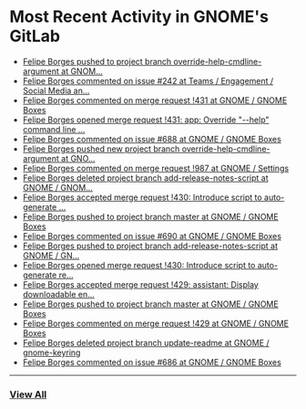 # Most Recent Activity in GNOME's GitLab

<!-- BLOG-POST-LIST:START -->
- [Felipe Borges pushed to project branch override-help-cmdline-argument at GNOM...](https://gitlab.gnome.org/GNOME/gnome-boxes/-/compare/9a568a187aa9557a6836613b9ffb46d03cf315a3...60d76d345a36f94738a75145dbefb2bff3955f9a)
- [Felipe Borges commented on issue #242 at Teams / Engagement / Social Media an...](https://gitlab.gnome.org/Teams/Engagement/Social-Media-and-News/-/issues/242#note_1094440)
- [Felipe Borges commented on merge request !431 at GNOME / GNOME Boxes](https://gitlab.gnome.org/GNOME/gnome-boxes/-/merge_requests/431#note_1094330)
- [Felipe Borges opened merge request !431: app: Override &quot;--help&quot; command line ...](https://gitlab.gnome.org/GNOME/gnome-boxes/-/merge_requests/431)
- [Felipe Borges commented on issue #688 at GNOME / GNOME Boxes](https://gitlab.gnome.org/GNOME/gnome-boxes/-/issues/688#note_1094301)
- [Felipe Borges pushed new project branch override-help-cmdline-argument at GNO...](https://gitlab.gnome.org/GNOME/gnome-boxes/-/commits/override-help-cmdline-argument)
- [Felipe Borges commented on merge request !987 at GNOME / Settings](https://gitlab.gnome.org/GNOME/gnome-control-center/-/merge_requests/987#note_1093674)
- [Felipe Borges deleted project branch add-release-notes-script at GNOME / GNOM...](https://gitlab.gnome.org/GNOME/gnome-boxes/-/commits/add-release-notes-script)
- [Felipe Borges accepted merge request !430: Introduce script to auto-generate ...](https://gitlab.gnome.org/GNOME/gnome-boxes/-/merge_requests/430)
- [Felipe Borges pushed to project branch master at GNOME / GNOME Boxes](https://gitlab.gnome.org/GNOME/gnome-boxes/-/commit/d33ab56588735234d60525353dbbe863bbb92aed)
- [Felipe Borges commented on issue #690 at GNOME / GNOME Boxes](https://gitlab.gnome.org/GNOME/gnome-boxes/-/issues/690#note_1092688)
- [Felipe Borges pushed to project branch add-release-notes-script at GNOME / GN...](https://gitlab.gnome.org/GNOME/gnome-boxes/-/compare/bdfd080a9613ae48737bcb2381fcc6b70b52b974...d33ab56588735234d60525353dbbe863bbb92aed)
- [Felipe Borges opened merge request !430: Introduce script to auto-generate re...](https://gitlab.gnome.org/GNOME/gnome-boxes/-/merge_requests/430)
- [Felipe Borges accepted merge request !429: assistant: Display downloadable en...](https://gitlab.gnome.org/GNOME/gnome-boxes/-/merge_requests/429)
- [Felipe Borges pushed to project branch master at GNOME / GNOME Boxes](https://gitlab.gnome.org/GNOME/gnome-boxes/-/commit/d77f29ea2a4f3430712efd92f381d7cd535b5ae6)
- [Felipe Borges commented on merge request !429 at GNOME / GNOME Boxes](https://gitlab.gnome.org/GNOME/gnome-boxes/-/merge_requests/429#note_1091805)
- [Felipe Borges deleted project branch update-readme at GNOME / gnome-keyring](https://gitlab.gnome.org/GNOME/gnome-keyring/-/commits/update-readme)
- [Felipe Borges commented on issue #686 at GNOME / GNOME Boxes](https://gitlab.gnome.org/GNOME/gnome-boxes/-/issues/686#note_1089435)
<!-- BLOG-POST-LIST:END -->

___

### [View All](https://gitlab.gnome.org/users/felipeborges/activity)
